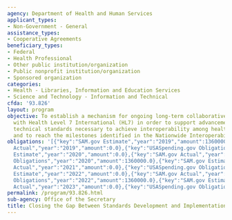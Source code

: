 ```yaml
---
agency: Department of Health and Human Services
applicant_types:
- Non-Government - General
assistance_types:
- Cooperative Agreements
beneficiary_types:
- Federal
- Health Professional
- Other public institution/organization
- Public nonprofit institution/organization
- Sponsored organization
categories:
- Health - Libraries, Information and Education Services
- Science and Technology - Information and Technical
cfda: '93.826'
layout: program
objective: To establish a mechanism for ongoing long-term collaborative engagement
  with Health Level 7 International (HL7) in order to support advancements in the
  technical standards necessary to achieve interoperability among health IT systems,
  and to reach the milestones identified in the Nationwide Interoperability Roadmap.
obligations: '[{"key":"SAM.gov Estimate","year":"2019","amount":1360000.0},{"key":"SAM.gov
  Actual","year":"2019","amount":0.0},{"key":"USASpending.gov Obligations","year":"2019","amount":1356527.0},{"key":"SAM.gov
  Estimate","year":"2020","amount":0.0},{"key":"SAM.gov Actual","year":"2020","amount":1360000.0},{"key":"USASpending.gov
  Obligations","year":"2020","amount":1360000.0},{"key":"SAM.gov Estimate","year":"2021","amount":1360000.0},{"key":"SAM.gov
  Actual","year":"2021","amount":0.0},{"key":"USASpending.gov Obligations","year":"2021","amount":1360000.0},{"key":"SAM.gov
  Estimate","year":"2022","amount":0.0},{"key":"SAM.gov Actual","year":"2022","amount":1360000.0},{"key":"USASpending.gov
  Obligations","year":"2022","amount":1360000.0},{"key":"SAM.gov Estimate","year":"2023","amount":1500000.0},{"key":"SAM.gov
  Actual","year":"2023","amount":0.0},{"key":"USASpending.gov Obligations","year":"2023","amount":1500000.0}]'
permalink: /program/93.826.html
sub-agency: Office of the Secretary
title: Closing the Gap Between Standards Development and Implementation
---
```

